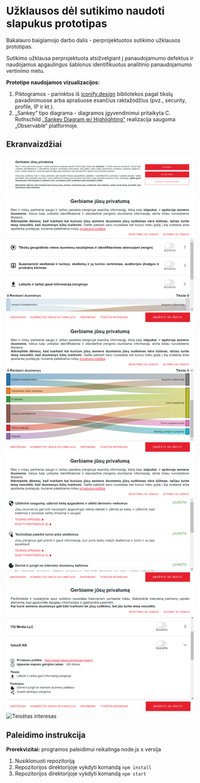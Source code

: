 # Užklausos dėl sutikimo naudoti slapukus prototipas

Bakalauro baigiamojo darbo dalis - perprojektuotos sutikimo užklausos prototipas.

Sutikimo užklausa perprojektuota atsižvelgiant į panaudojamumo defektus ir naudojamus apgaulingus šablonus identifikuotus analitinio panaudojamumo vertinimo metu.

**Prototipe naudojamos vizualizacijos:**
1. Piktogramos - parinktos iš [iconify.design](https://iconify.design/) bibliotekos pagal tikslų pavadinimuose arba aprašuose esančius raktažodžius (pvz., security, profile, IP ir kt.).
2. „Sankey“ tipo diagrama - diagramos įgyvendinimui pritaikyta C. Rothschild [„Sankey Diagram w/ Highlighting“](https://observablehq.com/@connorrothschild/sankey-diagram-w-highlighting) realizacija saugoma „Observable“ platformoje.

## Ekranvaizdžiai

![Pagrindinis langas](/screenshots/PagrindinisLangas.png)
![Santrauka](/screenshots/Santrauka.png)
![Diagrama](/screenshots/diagrama.gif)
![Konkretūs tikslai ir funkcijos](/screenshots/Konkret%C5%ABsTikslaiIrFunkcijos.png)
![Partneriai](/screenshots/Partneriai.png)
![Teisėtas interesas](/screenshots/Teis%C4%97tasInteresas.png)

## Paleidimo instrukcija
**Prerekvizitai:** programos paleidimui reikalinga node.js x versija

1. Nusiklonuoti repozitoriją
2. Repozitorijos direktorijoje vykdyti komandą `npm install`
3. Repozitorijos direktorijoje vykdyti komandą `npm start`